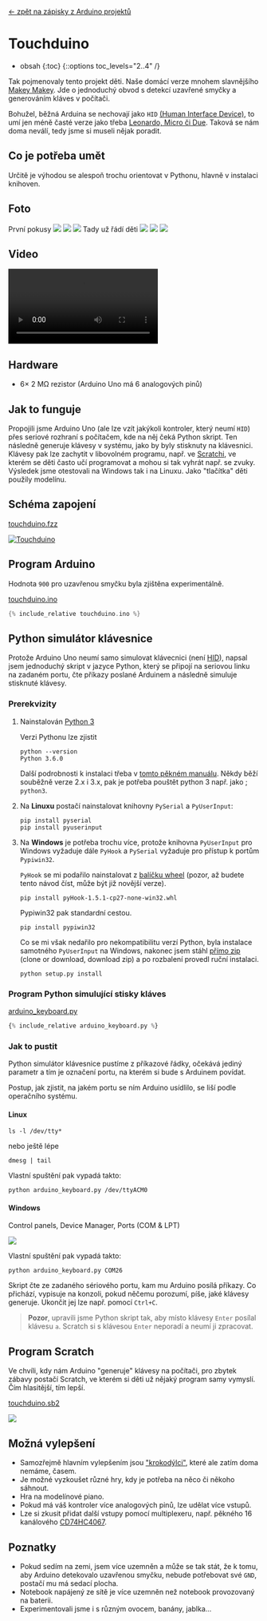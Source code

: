 [← zpět na zápisky z Arduino projektů](../index.md)

# Touchduino
* obsah
{:toc}
{::options toc_levels="2..4" /}

Tak pojmenovaly tento projekt děti. Naše domácí verze mnohem slavnějšího [Makey Makey](https://www.makeymakey.com/). Jde o jednoduchý obvod s detekcí uzavřené smyčky a generováním kláves v počítači.

Bohužel, běžná Arduina se nechovají jako `HID` [(Human Interface Device)](https://en.wikipedia.org/wiki/USB_human_interface_device_class), to umí jen méně časté verze jako třeba [Leonardo, Micro či Due](https://www.arduino.cc/en/Reference.MouseKeyboard). Taková se nám doma neválí, tedy jsme si museli nějak poradit.

## Co je potřeba umět
Určitě je výhodou se alespoň trochu orientovat v Pythonu, hlavně v instalaci knihoven.

## Foto
První pokusy ![](P1220334.JPG)
![](P1220335.JPG)
![](P1220507.JPG)
Tady už řádí děti ![](P1220506.JPG) 
![](P1220515.JPG)
![](P1220532.JPG)

## Video
<div markdown="0">
    <video controls>
        <source src="touchduino.mp4" type="video/mp4">
        Bohužel, váš prohlížeč neumí HTML5 video. <a href="touchduino.mp4">Přehrajte si jej jako soubor.</a>
    </video>
</div>

## Hardware
* 6× 2&nbsp;MΩ rezistor (Arduino Uno má 6 analogových pinů)

## Jak to funguje
Propojili jsme Arduino Uno (ale lze vzít jakýkoli kontroler, který neumí `HID`) přes seriové rozhraní s počítačem, kde na něj čeká Python skript. Ten následně generuje klávesy v systému, jako by byly stisknuty na klávesnici. Klávesy pak lze zachytit v libovolném programu, např. ve [Scratchi](http://scratch.mit.edu/), ve kterém se děti často učí programovat a mohou si tak vyhrát např. se zvuky. Výsledek jsme otestovali na Windows tak i na Linuxu. Jako "tlačítka" děti použily modelínu.

## Schéma zapojení
[touchduino.fzz](touchduino.fzz)

[![Touchduino](touchduino_bb.png)](touchduino_bb.png)

## Program Arduino
Hodnota `900` pro uzavřenou smyčku byla zjištěna experimentálně.

[touchduino.ino](touchduino.ino)
``` c++
{% include_relative touchduino.ino %}
```

## Python simulátor klávesnice
Protože Arduino Uno neumí samo simulovat klávecnici (není [HID](https://en.wikipedia.org/wiki/USB_human_interface_device_class)), napsal jsem jednoduchý skript v jazyce Python, který se připojí na seriovou linku na zadaném portu, čte příkazy poslané Arduinem a následně simuluje stisknuté klávesy.
### Prerekvizity
1. Nainstalován [Python 3](https://www.python.org/downloads/)

    Verzi Pythonu lze zjistit
    ```shell
    python --version
    Python 3.6.0
    ```
    Další podrobnosti k instalaci třeba v [tomto pěkném manuálu](https://tutorial.djangogirls.org/en/python_installation/). Někdy běží souběžně verze 2.x i 3.x, pak je potřeba pouštět python 3 např. jako ; `python3`.
2. Na **Linuxu** postačí nainstalovat knihovny `PySerial` a `PyUserInput`:

    ``` shell
    pip install pyserial
    pip install pyuserinput
    ```
3. Na **Windows** je potřeba trochu více, protože knihovna `PyUserInput` pro Windows vyžaduje dále `PyHook` a `PySerial` vyžaduje pro přístup k portům  `Pypiwin32`.

    `PyHook` se mi podařilo nainstalovat z [balíčku wheel](https://www.lfd.uci.edu/~gohlke/pythonlibs/#pyhook) (pozor, až budete tento návod číst, může být již novější verze). 
    ```shell
    pip install pyHook-1.5.1-cp27-none-win32.whl
    ```    
    Pypiwin32 pak standardní cestou.
    ```shell
    pip install pypiwin32
    ```
    Co se mi však nedařilo pro nekompatibilitu verzí Python, byla instalace samotného `PyUserInput` na Windows, nakonec jsem stáhl [přímo zip](https://github.com/PyUserInput/PyUserInput)  (clone or download, download zip) a po rozbalení provedl ruční instalaci.
    ```shell
    python setup.py install
    ```

### Program Python simulující stisky kláves
[arduino_keyboard.py](arduino_keyboard.py)
``` python
{% include_relative arduino_keyboard.py %}
```

### Jak to pustit
Python simulátor klávesnice pustíme z příkazové řádky, očekává jediný parametr a tím je označení portu, na kterém si bude s Arduinem povídat.

Postup, jak zjistit, na jakém portu se ním Arduino usídlilo, se liší podle operačního systému.

#### Linux
``` shell
ls -l /dev/tty*
```
nebo ještě lépe
``` shell
dmesg | tail
```
Vlastní spuštění pak vypadá takto:
```shell
python arduino_keyboard.py /dev/ttyACM0
```

#### Windows
Control panels, Device Manager, Ports (COM & LPT)

![](touchduino_device_manager.png)

Vlastní spuštění pak vypadá takto:
```shell
python arduino_keyboard.py COM26
```

Skript čte ze zadaného sériového portu, kam mu Arduino posílá příkazy. Co přichází, vypisuje na konzoli, pokud něčemu porozumí, píše, jaké klávesy generuje. Ukončit jej lze např. pomocí `Ctrl+C`.

> **Pozor**, upravili jsme Python skript tak, aby místo klávesy `Enter` posílal klávesu `a`. Scratch si s klávesou `Enter` neporadí a neumí ji zpracovat.

## Program Scratch
Ve chvíli, kdy nám Arduino "generuje" klávesy na počítači, pro zbytek zábavy postačí Scratch, ve kterém si děti už nějaký program samy vymyslí.  Čím hlasitější, tím lepší.

[touchduino.sb2](touchduino.sb2)

![](touchduino_scratch.png)

## Možná vylepšení
* Samozřejmě hlavním vylepšením jsou ["krokodýlci"](https://www.aliexpress.com/wholesale?ltype=wholesale&d=y&origin=y&blanktest=0&SearchText=crocodile+wires&tc=af&initiative_id=SB_20171203133207&isViewCP=y&catId=0), které ale zatím doma nemáme, časem.
* Je možné vyzkoušet různé hry, kdy je potřeba na něco či někoho sáhnout.
* Hra na modelínové piano.
* Pokud má váš kontroler více analogových pinů, lze udělat více vstupů.
* Lze si zkusit přidat další vstupy pomocí multiplexeru, např. pěkného 16 kanálového [CD74HC4067](https://www.aliexpress.com/wholesale?ltype=wholesale&d=y&origin=y&blanktest=0&SearchText=CD74HC4067&tc=af&initiative_id=SB_20171203131846&isViewCP=y&catId=0).

## Poznatky
* Pokud sedím na zemi, jsem více uzemněn a může se tak stát, že k tomu, aby Arduino detekovalo uzavřenou smyčku, nebude potřebovat své `GND`, postačí mu má sedací plocha.
* Notebook napájený ze sítě je více uzemněn než notebook provozovaný na baterii.
* Experimentovali jsme i s různým ovocem, banány, jablka...
